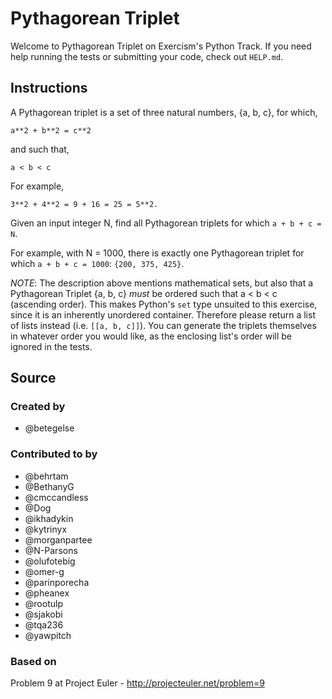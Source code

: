 # Pythagorean Triplet

Welcome to Pythagorean Triplet on Exercism's Python Track.
If you need help running the tests or submitting your code, check out `HELP.md`.

## Instructions

A Pythagorean triplet is a set of three natural numbers, {a, b, c}, for
which,

```text
a**2 + b**2 = c**2
```

and such that,

```text
a < b < c
```

For example,

```text
3**2 + 4**2 = 9 + 16 = 25 = 5**2.
```

Given an input integer N, find all Pythagorean triplets for which `a + b + c = N`.

For example, with N = 1000, there is exactly one Pythagorean triplet for which `a + b + c = 1000`: `{200, 375, 425}`.

*NOTE*: The description above mentions mathematical sets, but also that a Pythagorean Triplet {a, b, c} _must_ be ordered such that a < b < c (ascending order). This makes Python's `set` type unsuited to this exercise, since it is an inherently unordered container. Therefore please return a list of lists instead (i.e. `[[a, b, c]]`). You can generate the triplets themselves in whatever order you would like, as the enclosing list's order will be ignored in the tests.

## Source

### Created by

- @betegelse

### Contributed to by

- @behrtam
- @BethanyG
- @cmccandless
- @Dog
- @ikhadykin
- @kytrinyx
- @morganpartee
- @N-Parsons
- @olufotebig
- @omer-g
- @parinporecha
- @pheanex
- @rootulp
- @sjakobi
- @tqa236
- @yawpitch

### Based on

Problem 9 at Project Euler - http://projecteuler.net/problem=9